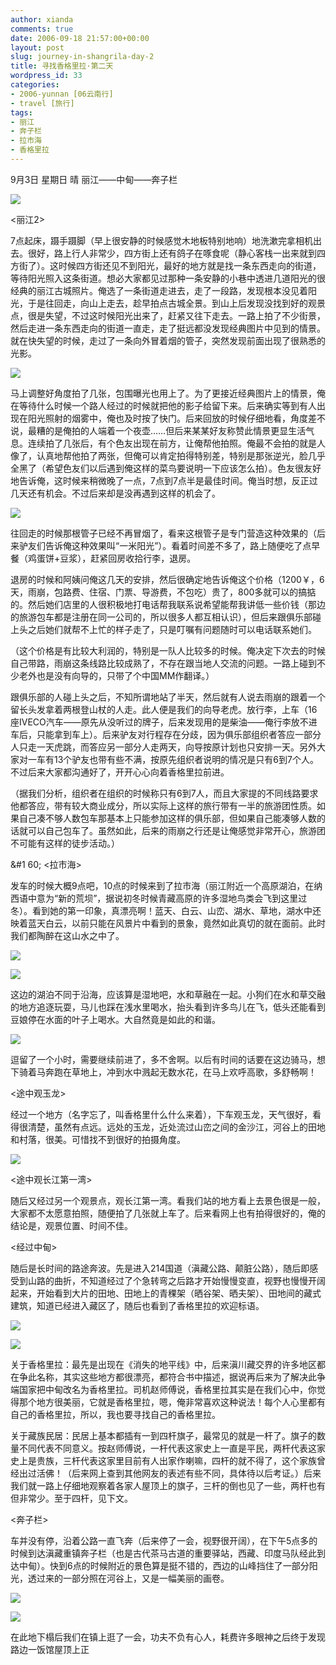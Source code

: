 ```yaml
---
author: xianda
comments: true
date: 2006-09-18 21:57:00+00:00
layout: post
slug: journey-in-shangrila-day-2
title: 寻找香格里拉·第二天
wordpress_id: 33
categories:
- 2006-yunnan [06云南行]
- travel [旅行]
tags:
- 丽江
- 奔子栏
- 拉市海
- 香格里拉
---
```




9月3日 星期日 晴 丽江——中甸——奔子栏



![](http://tkfiles.storage.msn.com/x1pc_jqddVOWRmZwPWAHYlSh7arXITPDyyRV0PHuwspbHenJ8fP2J3hDlVg7AsC5zlRSrLC1AOZGvUzA7ajanRVDKeza4TA_uXLoR7tzkLlI2UgR_rfkWc8O94qxG25g_PVpijBvcxdgqU)



<丽江2>



7点起床，蹑手蹑脚（早上很安静的时候感觉木地板特别地响）地洗漱完拿相机出去。很好，路上行人非常少，四方街上还有鸽子在啄食呢（静心客栈一出来就到四方街了）。这时候四方街还见不到阳光，最好的地方就是找一条东西走向的街道，等待阳光照入这条街道。想必大家都见过那种一条安静的小巷中透进几道阳光的很经典的丽江古城照片。俺选了一条街道走进去，走了一段路，发现根本没见着阳光，于是往回走，向山上走去，趁早拍点古城全景。到山上后发现没找到好的观景点，很是失望，不过这时候阳光出来了，赶紧又往下走去。一路上拍了不少街景，然后走进一条东西走向的街道一直走，走了挺远都没发现经典图片中见到的情景。就在快失望的时候，走过了一条向外冒着烟的管子，突然发现前面出现了很熟悉的光影。

<!-- more -->

![](http://tkfiles.storage.msn.com/x1pc_jqddVOWRmZwPWAHYlSh-yk3aFwVxdr2lY0bUJBldaW-n0LL1XR9Hc1_RGU31fbb1q1q8uB95JAv8ISLaNVTW_fQXCuCUeiVuWL646HUtVv1-SlgdoiIwEZuo6eBLa87bCDEDJrjUg)



马上调整好角度拍了几张，包围曝光也用上了。为了更接近经典图片上的情景，俺在等待什么时候一个路人经过的时候就把他的影子给留下来。后来确实等到有人出现在阳光照射的烟雾中，俺也及时按了快门。后来回放的时候仔细地看，角度差不说，最糟的是俺拍的人端着一个夜壶……但后来某某好友称赞此情景更显生活气息。连续拍了几张后，有个色友出现在前方，让俺帮他拍照。俺最不会拍的就是人像了，认真地帮他拍了两张，但俺可以肯定拍得特别差，特别是那张逆光，脸几乎全黑了（希望色友们以后遇到俺这样的菜鸟要说明一下应该怎么拍）。色友很友好地告诉俺，这时候来稍微晚了一点，7点到7点半是最佳时间。俺当时想，反正过几天还有机会。不过后来却是没再遇到这样的机会了。



![](http://tkfiles.storage.msn.com/x1pc_jqddVOWRmZwPWAHYlShzo6Y2pYUThsI5oMBHeZXN5WO8lUCc-S9rvKAXc-0KSfSlkIzp2hAF-VaiAGdO5X8y3XOXGx07xolTeNuVdiuW6T-HlC_-PWdaCtEaruYLkxzHd1EG4exq4)



往回走的时候那根管子已经不再冒烟了，看来这根管子是专门营造这种效果的（后来驴友们告诉俺这种效果叫“一米阳光”）。看着时间差不多了，路上随便吃了点早餐（鸡蛋饼+豆浆），赶紧回房收拾行李，退房。



退房的时候和阿姨问俺这几天的安排，然后很确定地告诉俺这个价格（1200￥，6天，雨崩，包路费、住宿、门票、导游费，不包吃）贵了，800多就可以的搞掂的。然后她们店里的人很积极地打电话帮我联系说希望能帮我讲低一些价钱（那边的旅游包车都是注册在同一公司的，所以很多人都互相认识），但后来跟俱乐部碰上头之后她们就帮不上忙的样子走了，只是叮嘱有问题随时可以电话联系她们。



（这个价格是有比较大利润的，特别是一队人比较多的时候。俺决定下次去的时候自己带路，雨崩这条线路比较成熟了，不存在跟当地人交流的问题。一路上碰到不少老外也是没有向导的，只带了个中国MM作翻译。）



跟俱乐部的人碰上头之后，不知所谓地站了半天，然后就有人说去雨崩的跟着一个留长头发拿着两根登山杖的人走。此人便是我们的向导老虎。放行李，上车（16座IVECO汽车——原先从没听过的牌子，后来发现用的是柴油——俺行李放不进车后，只能拿到车上）。后来驴友对行程存在分歧，因为俱乐部组织者答应一部分人只走一天虎跳，而答应另一部分人走两天，向导按原计划也只安排一天。另外大家对一车有13个驴友也带有些不满，按原先组织者说明的情况是只有6到7个人。不过后来大家都沟通好了，开开心心向着香格里拉前进。



（据我们分析，组织者在组织的时候称只有6到7人，而且大家提的不同线路要求他都答应，带有较大商业成分，所以实际上这样的旅行带有一半的旅游团性质。如果自己凑不够人数包车那基本上只能参加这样的俱乐部，但如果自己能凑够人数的话就可以自己包车了。虽然如此，后来的雨崩之行还是让俺感觉非常开心，旅游团不可能有这样的徒步活动。）



&#1
60; <拉市海>



发车的时候大概9点吧，10点的时候来到了拉市海（丽江附近一个高原湖泊，在纳西语中意为“新的荒坝”，据说初冬时候青藏高原的许多湿地鸟类会飞到这里过冬）。看到她的第一印象，真漂亮啊！蓝天、白云、山峦、湖水、草地，湖水中还映着蓝天白云，以前只能在风景片中看到的景象，竟然如此真切的就在面前。此时我们都陶醉在这山水之中了。



![](http://tkfiles.storage.msn.com/x1pc_jqddVOWRmZwPWAHYlSh6WzPhV8ANmABLxwTOtkmpWVkSU1d81BkKv06pq_mJKi9fuNPn8eGzWBrhDFTfgeigwtuecb6U3cvkrFEob38EDdGUJ--V96TSaX0WumGKV6hKaEsiOhYK0)




![](http://tkfiles.storage.msn.com/x1pc_jqddVOWRmZwPWAHYlSh9VUwGfWmZ7JgaIC_krAvpX-xLliAqlA6JpOYvcdcWBpdntCa47l0OsCHoEOugtIURSG7QhZxPIxm4wkwCvSZLfum4A83ly_Jz5CFnDAIXX5hXSrrs4YdgM)



这边的湖泊不同于沿海，应该算是湿地吧，水和草融在一起。小狗们在水和草交融的地方追逐玩耍，马儿也踩在浅水里喝水，抬头看到许多鸟儿在飞，低头还能看到豆娘停在水面的叶子上喝水。大自然竟是如此的和谐。



![](http://tkfiles.storage.msn.com/x1pc_jqddVOWRmZwPWAHYlSh1pqqmEdCPtOZgU38CxvMKMRUlxe711T2hE8t5o9Dm9PM2PA5XtMPcw9E7Th79xG61lenGD21-KL6D5tyjW6mXFd9JFfRBDMiQn5W56zTFBjZhP6odk-EmY)



逗留了一个小时，需要继续前进了，多不舍啊。以后有时间的话要在这边骑马，想下骑着马奔跑在草地上，冲到水中溅起无数水花，在马上欢呼高歌，多舒畅啊！



<途中观玉龙>



经过一个地方（名字忘了，叫香格里什么什么来着），下车观玉龙，天气很好，看得很清楚，虽然有点远。远处的玉龙，近处流过山峦之间的金沙江，河谷上的田地和村落，很美。可惜找不到很好的拍摄角度。



![](http://tkfiles.storage.msn.com/x1pc_jqddVOWRmZwPWAHYlSh3T3dWCzczFUu4sk5lXtyFEsZt9uzofk-5EXjeVOXTKGLH7pbClVXMyl2JdvEkJ8YLDTHFPVxsyW4kB5efPpQyodmyzH_CecbA_bd0S6a_HIpB0v46443IE)



<途中观长江第一湾>



随后又经过另一个观景点，观长江第一湾。看我们站的地方看上去景色很是一般，大家都不太愿意拍照，随便拍了几张就上车了。后来看网上也有拍得很好的，俺的结论是，观景位置、时间不佳。



<经过中甸>



随后是长时间的路途奔波。先是进入214国道（滇藏公路、颠脏公路），随后即感受到山路的曲折，不知道经过了个急转弯之后路才开始慢慢变直，视野也慢慢开阔起来，开始看到大片的田地、田地上的青稞架（晒谷架、晒夫架）、田地间的藏式建筑，知道已经进入藏区了，随后也看到了香格里拉的欢迎标语。



![](http://tkfiles.storage.msn.com/x1pc_jqddVOWRmZwPWAHYlSh00yzVjecv1pxEppzRD2zNBjbVJKXlNVtZyxeE9vYXSpdd7XkflkDlpF1mvE_yTJPx6TDopHNfhhTS6OiAgCs8MKNxj86iEdqpFVLsW7KE_shTSA9-BpVYQ)




![](http://tkfiles.storage.msn.com/x1pc_jqddVOWRmZwPWAHYlSh5OtmBZrMzCMVQ_5hNtMxlwlKRnu7FoTFp3ZrnwPbKrpftGONSZNMNuHA50IjuyixdapeydPsMM9MsNFFh9BFbZXKxxEWErNVXE8-NFI75zGEEFqmO9wuWQ)



关于香格里拉：最先是出现在《消失的地平线》中，后来滇川藏交界的许多地区都在争此名称，其实这些地方都很漂亮，都符合书中描述，据说再后来为了解决此争端国家把中甸改名为香格里拉。司机赵师傅说，香格里拉其实是在我们心中，你觉得那个地方很美丽，它就是香格里拉，嗯，俺非常喜欢这种说法！每个人心里都有自己的香格里拉，所以，我也要寻找自己的香格里拉。



关于藏族民居：民居上基本都插有一到四杆旗子，最常见的就是一杆了。旗子的数量不同代表不同意义。按赵师傅说，一杆代表这家史上一直是平民，两杆代表这家史上是贵族，三杆代表这家里目前有人出家作喇嘛，四杆的就不得了，这个家族曾经出过活佛！（后来网上查到其他网友的表述有些不同，具体待以后考证。）后来我们就一路上仔细地观察着各家人屋顶上的旗子，三杆的倒也见了一些，两杆也有但非常少。至于四杆，见下文。



<奔子栏>



车并没有停，沿着公路一直飞奔（后来停了一会，视野很开阔），在下午5点多的时候到达滇藏重镇奔子栏（也是古代茶马古道的重要驿站，西藏、印度马队经此到达中甸）。快到6点的时候附近的景色算是挺不错的，西边的山峰挡住了一部分阳光，透过来的一部分照在河谷上，又是一幅美丽的画卷。



![](http://tkfiles.storage.msn.com/x1pc_jqddVOWRmZwPWAHYlShwSTcLVlHvCgI0-P9y4YGsCwJ2NxACBOej_63kIDpPz9dI40zavSOypVZf3gM1IqxUagjGozlkmLqL_OVaG73JE1GDFcWnyHsMbmue5rF8yz5IwITT42GO0)




![](http://tkfiles.storage.msn.com/x1pc_jqddVOWRmZwPWAHYlSh_HMt5qd4JRwrTk_ONPXl98g_xMBCqQIL64sUAZ58sA7x-HKYmwNymjtTQS0D7GqBDfJcmmz_vQaHnDU025tg6hze_xqYsoO7rHVs8I_-kk8c9zypIESfpY)



在此地下榻后我们在镇上逛了一会，功夫不负有心人，耗费许多眼神之后终于发现路边一饭馆屋顶上正
